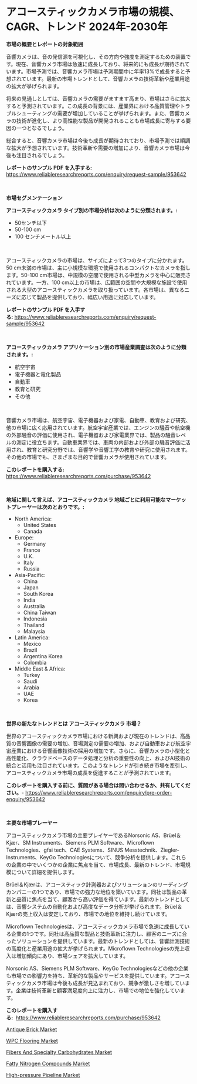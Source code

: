 <p><h1>アコースティックカメラ市場の規模、CAGR、トレンド 2024年-2030年</h1></p><p><strong>市場の概要とレポートの対象範囲</strong></p>
<p><p>音響カメラは、音の発信源を可視化し、その方向や強度を測定するための装置です。現在、音響カメラ市場は急速に成長しており、将来的にも成長が期待されています。市場予測では、音響カメラ市場は予測期間中に年率13%で成長すると予想されています。最新の市場トレンドとして、音響カメラの技術革新や産業用途の拡大が挙げられます。</p><p>将来の見通しとしては、音響カメラの需要がますます高まり、市場はさらに拡大すると予測されています。この成長の背景には、産業界における品質管理やトラブルシューティングの需要が増加していることが挙げられます。また、音響カメラの技術が進化し、より高性能な製品が開発されることも市場成長に寄与する要因の一つとなるでしょう。</p><p>総合すると、音響カメラ市場は今後も成長が期待されており、市場予測では順調な拡大が予想されています。技術革新や需要の増加により、音響カメラ市場は今後も注目されるでしょう。</p></p>
<p><strong>レポートのサンプル PDF を入手する:</strong> <a href="https://www.reliableresearchreports.com/enquiry/request-sample/953642">https://www.reliableresearchreports.com/enquiry/request-sample/953642</a></p>
<p>&nbsp;</p>
<p><strong>市場セグメンテーション</strong></p>
<p><strong>アコースティックカメラ タイプ別の市場分析は次のように分類されます。:</strong></p>
<p><ul><li>50センチ以下</li><li>50-100 cm</li><li>100 センチメートル以上</li></ul></p>
<p>&nbsp;</p>
<p><p>アコースティックカメラの市場は、サイズによって3つのタイプに分かれます。50 cm未満の市場は、主に小規模な環境で使用されるコンパクトなカメラを指します。50-100 cm市場は、中規模の空間で使用される中型カメラを中心に販売されています。一方、100 cm以上の市場は、広範囲の空間や大規模な施設で使用される大型のアコースティックカメラを取り扱っています。各市場は、異なるニーズに応じて製品を提供しており、幅広い用途に対応しています。</p></p>
<p><strong>レポートのサンプル PDF を入手する:</strong>&nbsp;<a href="https://www.reliableresearchreports.com/enquiry/request-sample/953642">https://www.reliableresearchreports.com/enquiry/request-sample/953642</a></p>
<p>&nbsp;</p>
<p><strong> アコースティックカメラ アプリケーション別の市場産業調査は次のように分類されます。:</strong></p>
<p><ul><li>航空宇宙</li><li>電子機器と電化製品</li><li>自動車</li><li>教育と研究</li><li>その他</li></ul></p>
<p>&nbsp;</p>
<p><p>音響カメラ市場は、航空宇宙、電子機器および家電、自動車、教育および研究、他の市場に広く応用されています。航空宇宙産業では、エンジンの騒音や航空機の外部騒音の評価に使用され、電子機器および家電業界では、製品の騒音レベルの測定に役立ちます。自動車業界では、車両の内部および外部の騒音評価に活用され、教育と研究分野では、音響学や音響工学の教育や研究に使用されます。その他の市場でも、さまざまな目的で音響カメラが使用されています。</p></p>
<p><strong>このレポートを購入する:</strong>&nbsp; <a href="https://www.reliableresearchreports.com/purchase/953642">https://www.reliableresearchreports.com/purchase/953642</a></p>
<p>&nbsp;</p>
<p><strong>地域に関して言えば、アコースティックカメラ 地域ごとに利用可能なマーケットプレーヤーは次のとおりです。:</strong></p>
<p><ul>
    <li>
        North America:
        <ul>
            <li>United States</li>
            <li>Canada</li>
        </ul>
    </li>
    <li>
        Europe:
        <ul>
            <li>Germany</li>
            <li>France</li>
            <li>U.K.</li>
            <li>Italy</li>
            <li>Russia</li>
        </ul>
    </li>
    <li>
        Asia-Pacific:
        <ul>
            <li>China</li>
            <li>Japan</li>
            <li>South Korea</li>
            <li>India</li>
            <li>Australia</li>
            <li>China Taiwan</li>
            <li>Indonesia</li>
            <li>Thailand</li>
            <li>Malaysia</li>
        </ul>
    </li>
    <li>
        Latin America:
        <ul>
            <li>Mexico</li>
            <li>Brazil</li>
            <li>Argentina Korea</li>
            <li>Colombia</li>
        </ul>
    </li>
    <li>
        Middle East & Africa:
        <ul>
            <li>Turkey</li>
            <li>Saudi</li>
            <li>Arabia</li>
            <li>UAE</li>
            <li>Korea</li>
        </ul>
    </li>
    </ul></p>
<p>&nbsp;</p>
<p><strong>世界の新たなトレンドとは アコースティックカメラ 市場？</strong></p>
<p><p>世界のアコースティックカメラ市場における新興および現在のトレンドは、高品質の音響画像の需要の増加、音場測定の需要の増加、および自動車および航空宇宙産業における音響画像技術の採用の増加です。さらに、音響カメラの小型化と高性能化、クラウドベースのデータ処理と分析の重要性の向上、およびAI技術の統合と活用も注目されています。このようなトレンドが引き続き市場を牽引し、アコースティックカメラ市場の成長を促進することが予測されています。</p></p>
<p><strong>このレポートを購入する前に、質問がある場合は問い合わせるか、共有してください。</strong>- <a href="https://www.reliableresearchreports.com/enquiry/pre-order-enquiry/953642">https://www.reliableresearchreports.com/enquiry/pre-order-enquiry/953642</a></p>
<p>&nbsp;</p>
<p><strong>主要な市場プレーヤー</strong></p>
<p><p>アコースティックカメラ市場の主要プレイヤーであるNorsonic AS、Brüel＆Kjær、SM Instruments、Siemens PLM Software、Microflown Technologies、gfai tech、CAE Systems、SINUS Messtechnik、Ziegler-Instruments、KeyGo Technologiesについて、競争分析を提供します。これらの企業の中でいくつかの企業に焦点を当て、市場成長、最新のトレンド、市場規模について詳細を提供します。</p><p>Brüel＆Kjærは、アコースティック計測器およびソリューションのリーディングカンパニーの1つであり、市場での強力な地位を築いています。同社は製品の革新と品質に焦点を当て、顧客から高い評価を得ています。最新のトレンドとしては、音響システムの自動化および高度なデータ分析が挙げられます。Brüel＆Kjærの売上収入は安定しており、市場での地位を維持し続けています。</p><p>Microflown Technologiesは、アコースティックカメラ市場で急速に成長している企業の1つです。同社は高品質な製品と技術革新に注力し、顧客のニーズに合ったソリューションを提供しています。最新のトレンドとしては、音響計測技術の高度化と産業用途の拡大が挙げられます。Microflown Technologiesの売上収入は増加傾向にあり、市場シェアを拡大しています。</p><p>Norsonic AS、Siemens PLM Software、KeyGo Technologiesなどの他の企業も市場での影響力を持ち、革新的な製品やサービスを提供しています。アコースティックカメラ市場は今後も成長が見込まれており、競争が激しさを増しています。企業は技術革新と顧客満足度向上に注力し、市場での地位を強化しています。</p></p>
<p><strong>このレポートを購入する:</strong>&nbsp;&nbsp;<a href="https://www.reliableresearchreports.com/purchase/953642">https://www.reliableresearchreports.com/purchase/953642</a></p>
<p><p><a href="https://view.publitas.com/reportprime-1/antique-brick-market-size-growth-outlook-from-2024-to-2031-projecting-at-markets-trends-analysis-by-application-regional-outlook-and-revenue/">Antique Brick Market</a></p><p><a href="https://view.publitas.com/reportprime-1/global-wpc-flooring-market-size-and-market-trends-insights-and-projections-from-2024-to-2031/">WPC Flooring Market</a></p><p><a href="https://skillful-vermicelli-b89.notion.site/Fibers-And-Specialty-Carbohydrates-Market-Size-Furnishes-Valuable-Information-Encompassing-Market-Sh-417e3cbb2e2041e4bc05bdf2e0c4a143">Fibers And Specialty Carbohydrates Market</a></p><p><a href="https://eight-handstand-8fb.notion.site/Fatty-Nitrogen-Compounds-Market-Size-and-Examines-its-Market-Scope-with-a-Primary-Focus-on-Growth--67d4f26968534f14a5608afebdcd067d">Fatty Nitrogen Compounds Market</a></p><p><a href="https://github.com/Angelnienowdseej3e45z3p8c/Market-Research-Report-List-1/blob/main/high-pressure-pipeline-market.md">High-pressure Pipeline Market</a></p></p>